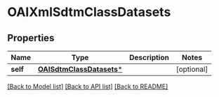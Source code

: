 # OAIXmlSdtmClassDatasets

## Properties
Name | Type | Description | Notes
------------ | ------------- | ------------- | -------------
**self** | [**OAISdtmClassDatasets***](OAISdtmClassDatasets.md) |  | [optional] 

[[Back to Model list]](../README.md#documentation-for-models) [[Back to API list]](../README.md#documentation-for-api-endpoints) [[Back to README]](../README.md)


